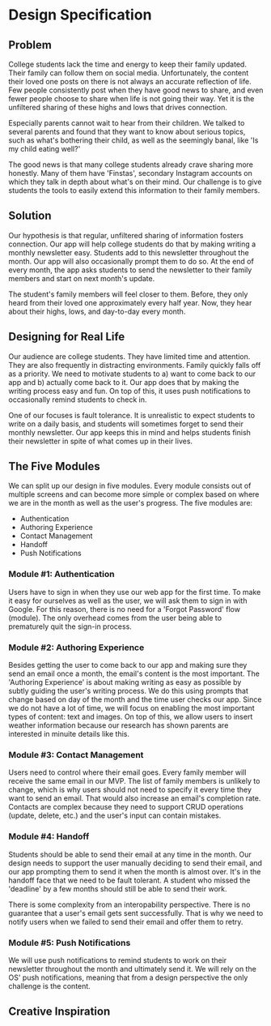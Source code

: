 # Design Specification

## Problem
College students lack the time and energy to keep their family updated. Their family can follow them on social media. Unfortunately, the content their loved one posts on there is not always an accurate reflection of life. Few people consistently post when they have good news to share, and even fewer people choose to share when life is not going their way. Yet it is the unfiltered sharing of these highs and lows that drives connection.

Especially parents cannot wait to hear from their children. We talked to several parents and found that they want to know about serious topics, such as what's bothering their child, as well as the seemingly banal, like 'Is my child eating well?'

The good news is that many college students already crave sharing more honestly. Many of them have 'Finstas', secondary Instagram accounts on which they talk in depth about what's on their mind. Our challenge is to give students the tools to easily extend this information to their family members.

## Solution
Our hypothesis is that regular, unfiltered sharing of information fosters connection. Our app will help college students do that by making writing a monthly newsletter easy. Students add to this newsletter throughout the month. Our app will also occasionally prompt them to do so. At the end of every month, the app asks students to send the newsletter to their family members and start on next month's update.

The student's family members will feel closer to them. Before, they only heard from their loved one approximately every half year. Now, they hear about their highs, lows, and day-to-day every month.

## Designing for Real Life
Our audience are college students. They have limited time and attention. They are also frequently in distracting environments. Family quickly falls off as a priority. We need to motivate students to a) want to come back to our app and b) actually come back to it. Our app does that by making the writing process easy and fun. On top of this, it uses push notifications to occasionally remind students to check in.

One of our focuses is fault tolerance. It is unrealistic to expect students to write on a daily basis, and students will sometimes forget to send their monthly newsletter. Our app keeps this in mind and helps students finish their newsletter in spite of what comes up in their lives.

## The Five Modules
We can split up our design in five modules. Every module consists out of multiple screens and can become more simple or complex based on where we are in the month as well as the user's progress. The five modules are:

* Authentication
* Authoring Experience
* Contact Management
* Handoff
* Push Notifications

### Module #1: Authentication
Users have to sign in when they use our web app for the first time. To make it easy for ourselves as well as the user, we will ask them to sign in with Google. For this reason, there is no need for a 'Forgot Password' flow (module). The only overhead comes from the user being able to prematurely quit the sign-in process.

### Module #2: Authoring Experience
Besides getting the user to come back to our app and making sure they send an email once a month, the email's content is the most important. The 'Authoring Experience' is about making writing as easy as possible by subtly guiding the user's writing process. We do this using prompts that change based on day of the month and the time user checks our app. Since we do not have a lot of time, we will focus on enabling the most important types of content: text and images. On top of this, we allow users to insert weather information because our research has shown parents are interested in minuite details like this.

### Module #3: Contact Management
Users need to control where their email goes. Every family member will receive the same email in our MVP. The list of family members is unlikely to change, which is why users should not need to specify it every time they want to send an email. That would also increase an email's completion rate. Contacts are complex because they need to support CRUD operations (update, delete, etc.) and the user's input can contain mistakes.

### Module #4: Handoff
Students should be able to send their email at any time in the month. Our design needs to support the user manually deciding to send their email, and our app prompting them to send it when the month is almost over. It's in the handoff face that we need to be fault tolerant. A student who missed the 'deadline' by a few months should still be able to send their work.

There is some complexity from an interopability perspective. There is no guarantee that a user's email gets sent successfully. That is why we need to notify users when we failed to send their email and offer them to retry.

### Module #5: Push Notifications
We will use push notifications to remind students to work on their newsletter throughout the month and ultimately send it. We will rely on the OS' push notifications, meaning that from a design perspective the only challenge is the content.

## Creative Inspiration
